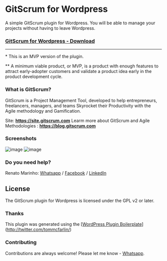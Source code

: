 # GitScrum for Wordpress

A simple GitScrum plugin for Wordpress. You will be able to manage your projects without having to leave Wordpress.

### [GitScrum for Wordpress - Download](https://site.gitscrum.com/download/gitscrum.zip)

<hr>
* This is an MVP version of the plugin.

** A minimum viable product, or MVP, is a product with enough features to attract early-adopter customers and validate a product idea early in the product development cycle.

### What is GitScrum?
GitScrum is a Project Management Tool, developed to help entrepreneurs, freelancers, managers, and teams Skyrocket their Productivity with the Agile methodology and Gamification.

Site: <b>https://site.gitscrum.com</b>
Learm more about GitScrum and Agile Methodologies : <b>https://blog.gitscrum.com</b>


### Screenshots
![image](https://site.gitscrum.com/images/interface/wordpress-plugin-01.png)
![image](https://site.gitscrum.com/images/interface/wordpress-plugin.png)


### Do you need help?

Renato Marinho: [Whatsapp](https://wa.me/+351936794786) / [Facebook](https://www.facebook.com/renato.marinho) / [LinkedIn](https://pt.linkedin.com/in/renatomarinho13)


## License

The GitScrum plugin for Wordpress is licensed under the GPL v2 or later.

### Thanks

This plugin was generated using the [[WordPress Plugin Boilerplate](https://github.com/DevinVinson/WordPress-Plugin-Boilerplate)](http://twitter.com/tommcfarlin/)


### Contributing
Contributions are always welcome! Please let me know - [Whatsapp](https://wa.me/+351936794786).
